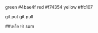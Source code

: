 
<i class="bi bi-dash-circle"></i>  

<i class="bi bi-check-circle"></i>

<i class="bi bi-x-circle"></i>


green #4bae4f
red #f74354
yellow #ffc107


git put 
git pull


##เหลือ ทำ sum 
